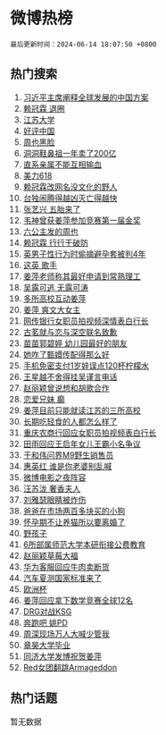 # 微博热榜

`最后更新时间：2024-06-14 18:07:50 +0800`

## 热门搜索

1. [习近平主席阐释全球发展的中国方案](https://m.weibo.cn/search?containerid=100103type%3D1%26t%3D10%26q%3D%23%E4%B9%A0%E8%BF%91%E5%B9%B3%E4%B8%BB%E5%B8%AD%E9%98%90%E9%87%8A%E5%85%A8%E7%90%83%E5%8F%91%E5%B1%95%E7%9A%84%E4%B8%AD%E5%9B%BD%E6%96%B9%E6%A1%88%23&stream_entry_id=51&isnewpage=1&extparam=seat%3D1%26stream_entry_id%3D51%26c_type%3D51%26q%3D%2523%25E4%25B9%25A0%25E8%25BF%2591%25E5%25B9%25B3%25E4%25B8%25BB%25E5%25B8%25AD%25E9%2598%2590%25E9%2587%258A%25E5%2585%25A8%25E7%2590%2583%25E5%258F%2591%25E5%25B1%2595%25E7%259A%2584%25E4%25B8%25AD%25E5%259B%25BD%25E6%2596%25B9%25E6%25A1%2588%2523%26cate%3D10103%26dgr%3D0%26pos%3D0%26filter_type%3Drealtimehot%26display_time%3D1718359669%26pre_seqid%3D17183596696840272079)
1. [赖冠霖 退圈](https://m.weibo.cn/search?containerid=100103type%3D1%26t%3D10%26q%3D%E8%B5%96%E5%86%A0%E9%9C%96+%E9%80%80%E5%9C%88&stream_entry_id=31&isnewpage=1&extparam=seat%3D1%26stream_entry_id%3D31%26q%3D%25E8%25B5%2596%25E5%2586%25A0%25E9%259C%2596%2520%25E9%2580%2580%25E5%259C%2588%26realpos%3D1%26dgr%3D0%26band_rank%3D1%26c_type%3D31%26filter_type%3Drealtimehot%26pos%3D0%26flag%3D16%26cate%3D5001%26lcate%3D5001%26display_time%3D1718359669%26pre_seqid%3D17183596696840272079)
1. [江苏大学](https://m.weibo.cn/search?containerid=100103type%3D1%26t%3D10%26q%3D%E6%B1%9F%E8%8B%8F%E5%A4%A7%E5%AD%A6&stream_entry_id=31&isnewpage=1&extparam=seat%3D1%26stream_entry_id%3D31%26q%3D%25E6%25B1%259F%25E8%258B%258F%25E5%25A4%25A7%25E5%25AD%25A6%26realpos%3D2%26dgr%3D0%26band_rank%3D2%26c_type%3D31%26filter_type%3Drealtimehot%26pos%3D1%26flag%3D16%26cate%3D5001%26lcate%3D5001%26display_time%3D1718359669%26pre_seqid%3D17183596696840272079)
1. [好评中国](https://m.weibo.cn/search?containerid=100103type%3D1%26t%3D10%26q%3D%23%E5%A5%BD%E8%AF%84%E4%B8%AD%E5%9B%BD%23&stream_entry_id=31&isnewpage=1&extparam=seat%3D1%26stream_entry_id%3D31%26q%3D%2523%25E5%25A5%25BD%25E8%25AF%2584%25E4%25B8%25AD%25E5%259B%25BD%2523%26realpos%3D3%26dgr%3D0%26band_rank%3D3%26c_type%3D31%26filter_type%3Drealtimehot%26pos%3D2%26flag%3D1%26cate%3D5001%26lcate%3D5001%26display_time%3D1718359669%26pre_seqid%3D17183596696840272079)
1. [周也黑脸](https://m.weibo.cn/search?containerid=100103type%3D1%26t%3D10%26q%3D%23%E5%91%A8%E4%B9%9F%E9%BB%91%E8%84%B8%23&stream_entry_id=31&isnewpage=1&extparam=seat%3D1%26stream_entry_id%3D31%26q%3D%2523%25E5%2591%25A8%25E4%25B9%259F%25E9%25BB%2591%25E8%2584%25B8%2523%26realpos%3D4%26dgr%3D0%26band_rank%3D4%26c_type%3D31%26filter_type%3Drealtimehot%26pos%3D3%26flag%3D1%26cate%3D5001%26lcate%3D5001%26display_time%3D1718359669%26pre_seqid%3D17183596696840272079)
1. [洞洞鞋鼻祖一年卖了200亿](https://m.weibo.cn/search?containerid=100103type%3D1%26t%3D10%26q%3D%23%E6%B4%9E%E6%B4%9E%E9%9E%8B%E9%BC%BB%E7%A5%96%E4%B8%80%E5%B9%B4%E5%8D%96%E4%BA%86200%E4%BA%BF%23&stream_entry_id=31&isnewpage=1&extparam=seat%3D1%26stream_entry_id%3D31%26q%3D%2523%25E6%25B4%259E%25E6%25B4%259E%25E9%259E%258B%25E9%25BC%25BB%25E7%25A5%2596%25E4%25B8%2580%25E5%25B9%25B4%25E5%258D%2596%25E4%25BA%2586200%25E4%25BA%25BF%2523%26realpos%3D5%26dgr%3D0%26band_rank%3D5%26c_type%3D31%26filter_type%3Drealtimehot%26pos%3D4%26flag%3D1%26cate%3D5001%26lcate%3D5001%26display_time%3D1718359669%26pre_seqid%3D17183596696840272079)
1. [直系亲属不能互相输血](https://m.weibo.cn/search?containerid=100103type%3D1%26t%3D10%26q%3D%23%E7%9B%B4%E7%B3%BB%E4%BA%B2%E5%B1%9E%E4%B8%8D%E8%83%BD%E4%BA%92%E7%9B%B8%E8%BE%93%E8%A1%80%23&stream_entry_id=31&isnewpage=1&extparam=seat%3D1%26stream_entry_id%3D31%26q%3D%2523%25E7%259B%25B4%25E7%25B3%25BB%25E4%25BA%25B2%25E5%25B1%259E%25E4%25B8%258D%25E8%2583%25BD%25E4%25BA%2592%25E7%259B%25B8%25E8%25BE%2593%25E8%25A1%2580%2523%26realpos%3D6%26dgr%3D0%26band_rank%3D6%26c_type%3D31%26filter_type%3Drealtimehot%26pos%3D5%26flag%3D0%26cate%3D5001%26lcate%3D5001%26display_time%3D1718359669%26pre_seqid%3D17183596696840272079)
1. [美力618](https://m.weibo.cn/search?containerid=100103type%3D1%26t%3D10%26q%3D%23%E7%BE%8E%E5%8A%9B618%23&stream_entry_id=31&isnewpage=1&extparam=seat%3D1%26stream_entry_id%3D31%26q%3D%2523%25E7%25BE%258E%25E5%258A%259B618%2523%26adid%3D241742%26filter_type%3Drealtimehot%26c_type%3D31%26is_ad_pos%3D1%26dgr%3D0%26pos%3D6%26cate%3D5001%26band_rank%3D7%26lcate%3D5001%26display_time%3D1718359669%26pre_seqid%3D17183596696840272079)
1. [赖冠霖改网名没文化的野人](https://m.weibo.cn/search?containerid=100103type%3D1%26t%3D10%26q%3D%23%E8%B5%96%E5%86%A0%E9%9C%96%E6%94%B9%E7%BD%91%E5%90%8D%E6%B2%A1%E6%96%87%E5%8C%96%E7%9A%84%E9%87%8E%E4%BA%BA%23&stream_entry_id=31&isnewpage=1&extparam=seat%3D1%26stream_entry_id%3D31%26q%3D%2523%25E8%25B5%2596%25E5%2586%25A0%25E9%259C%2596%25E6%2594%25B9%25E7%25BD%2591%25E5%2590%258D%25E6%25B2%25A1%25E6%2596%2587%25E5%258C%2596%25E7%259A%2584%25E9%2587%258E%25E4%25BA%25BA%2523%26realpos%3D7%26dgr%3D0%26band_rank%3D7%26c_type%3D31%26filter_type%3Drealtimehot%26pos%3D7%26flag%3D1%26cate%3D5001%26lcate%3D5001%26display_time%3D1718359669%26pre_seqid%3D17183596696840272079)
1. [台独闹腾得越凶灭亡得越快](https://m.weibo.cn/search?containerid=100103type%3D1%26t%3D10%26q%3D%23%E5%8F%B0%E7%8B%AC%E9%97%B9%E8%85%BE%E5%BE%97%E8%B6%8A%E5%87%B6%E7%81%AD%E4%BA%A1%E5%BE%97%E8%B6%8A%E5%BF%AB%23&stream_entry_id=31&isnewpage=1&extparam=seat%3D1%26stream_entry_id%3D31%26q%3D%2523%25E5%258F%25B0%25E7%258B%25AC%25E9%2597%25B9%25E8%2585%25BE%25E5%25BE%2597%25E8%25B6%258A%25E5%2587%25B6%25E7%2581%25AD%25E4%25BA%25A1%25E5%25BE%2597%25E8%25B6%258A%25E5%25BF%25AB%2523%26realpos%3D8%26dgr%3D0%26band_rank%3D8%26c_type%3D31%26filter_type%3Drealtimehot%26pos%3D8%26flag%3D1%26cate%3D5001%26lcate%3D5001%26display_time%3D1718359669%26pre_seqid%3D17183596696840272079)
1. [张艺兴 五胎来了](https://m.weibo.cn/search?containerid=100103type%3D1%26t%3D10%26q%3D%E5%BC%A0%E8%89%BA%E5%85%B4+%E4%BA%94%E8%83%8E%E6%9D%A5%E4%BA%86&stream_entry_id=31&isnewpage=1&extparam=seat%3D1%26stream_entry_id%3D31%26q%3D%25E5%25BC%25A0%25E8%2589%25BA%25E5%2585%25B4%2520%25E4%25BA%2594%25E8%2583%258E%25E6%259D%25A5%25E4%25BA%2586%26realpos%3D9%26dgr%3D0%26band_rank%3D9%26c_type%3D31%26filter_type%3Drealtimehot%26pos%3D9%26flag%3D0%26cate%3D5001%26lcate%3D5001%26display_time%3D1718359669%26pre_seqid%3D17183596696840272079)
1. [韦神曾获姜萍参加竞赛第一届金奖](https://m.weibo.cn/search?containerid=100103type%3D1%26t%3D10%26q%3D%23%E9%9F%A6%E7%A5%9E%E6%9B%BE%E8%8E%B7%E5%A7%9C%E8%90%8D%E5%8F%82%E5%8A%A0%E7%AB%9E%E8%B5%9B%E7%AC%AC%E4%B8%80%E5%B1%8A%E9%87%91%E5%A5%96%23&stream_entry_id=31&isnewpage=1&extparam=seat%3D1%26stream_entry_id%3D31%26q%3D%2523%25E9%259F%25A6%25E7%25A5%259E%25E6%259B%25BE%25E8%258E%25B7%25E5%25A7%259C%25E8%2590%258D%25E5%258F%2582%25E5%258A%25A0%25E7%25AB%259E%25E8%25B5%259B%25E7%25AC%25AC%25E4%25B8%2580%25E5%25B1%258A%25E9%2587%2591%25E5%25A5%2596%2523%26realpos%3D10%26dgr%3D0%26band_rank%3D10%26c_type%3D31%26filter_type%3Drealtimehot%26pos%3D10%26flag%3D1%26cate%3D5001%26lcate%3D5001%26display_time%3D1718359669%26pre_seqid%3D17183596696840272079)
1. [六公主发的周也](https://m.weibo.cn/search?containerid=100103type%3D1%26t%3D10%26q%3D%E5%85%AD%E5%85%AC%E4%B8%BB%E5%8F%91%E7%9A%84%E5%91%A8%E4%B9%9F&stream_entry_id=31&isnewpage=1&extparam=seat%3D1%26stream_entry_id%3D31%26q%3D%25E5%2585%25AD%25E5%2585%25AC%25E4%25B8%25BB%25E5%258F%2591%25E7%259A%2584%25E5%2591%25A8%25E4%25B9%259F%26realpos%3D11%26dgr%3D0%26band_rank%3D11%26c_type%3D31%26filter_type%3Drealtimehot%26pos%3D11%26flag%3D1%26cate%3D5001%26lcate%3D5001%26display_time%3D1718359669%26pre_seqid%3D17183596696840272079)
1. [赖冠霖 行行干破防](https://m.weibo.cn/search?containerid=100103type%3D1%26t%3D10%26q%3D%E8%B5%96%E5%86%A0%E9%9C%96+%E8%A1%8C%E8%A1%8C%E5%B9%B2%E7%A0%B4%E9%98%B2&stream_entry_id=31&isnewpage=1&extparam=seat%3D1%26stream_entry_id%3D31%26q%3D%25E8%25B5%2596%25E5%2586%25A0%25E9%259C%2596%2520%25E8%25A1%258C%25E8%25A1%258C%25E5%25B9%25B2%25E7%25A0%25B4%25E9%2598%25B2%26realpos%3D12%26dgr%3D0%26band_rank%3D12%26c_type%3D31%26filter_type%3Drealtimehot%26pos%3D12%26flag%3D1%26cate%3D5001%26lcate%3D5001%26display_time%3D1718359669%26pre_seqid%3D17183596696840272079)
1. [英男子性行为时偷摘避孕套被判4年](https://m.weibo.cn/search?containerid=100103type%3D1%26t%3D10%26q%3D%23%E8%8B%B1%E7%94%B7%E5%AD%90%E6%80%A7%E8%A1%8C%E4%B8%BA%E6%97%B6%E5%81%B7%E6%91%98%E9%81%BF%E5%AD%95%E5%A5%97%E8%A2%AB%E5%88%A44%E5%B9%B4%23&stream_entry_id=31&isnewpage=1&extparam=seat%3D1%26stream_entry_id%3D31%26q%3D%2523%25E8%258B%25B1%25E7%2594%25B7%25E5%25AD%2590%25E6%2580%25A7%25E8%25A1%258C%25E4%25B8%25BA%25E6%2597%25B6%25E5%2581%25B7%25E6%2591%2598%25E9%2581%25BF%25E5%25AD%2595%25E5%25A5%2597%25E8%25A2%25AB%25E5%2588%25A44%25E5%25B9%25B4%2523%26realpos%3D13%26dgr%3D0%26band_rank%3D13%26c_type%3D31%26filter_type%3Drealtimehot%26pos%3D13%26flag%3D2%26cate%3D5001%26lcate%3D5001%26display_time%3D1718359669%26pre_seqid%3D17183596696840272079)
1. [这英 歌手](https://m.weibo.cn/search?containerid=100103type%3D1%26t%3D10%26q%3D%E8%BF%99%E8%8B%B1+%E6%AD%8C%E6%89%8B&stream_entry_id=31&isnewpage=1&extparam=seat%3D1%26stream_entry_id%3D31%26q%3D%25E8%25BF%2599%25E8%258B%25B1%2520%25E6%25AD%258C%25E6%2589%258B%26realpos%3D14%26dgr%3D0%26band_rank%3D14%26c_type%3D31%26filter_type%3Drealtimehot%26pos%3D14%26flag%3D0%26cate%3D5001%26lcate%3D5001%26display_time%3D1718359669%26pre_seqid%3D17183596696840272079)
1. [姜萍老师称其最好申请到常熟理工](https://m.weibo.cn/search?containerid=100103type%3D1%26t%3D10%26q%3D%23%E5%A7%9C%E8%90%8D%E8%80%81%E5%B8%88%E7%A7%B0%E5%85%B6%E6%9C%80%E5%A5%BD%E7%94%B3%E8%AF%B7%E5%88%B0%E5%B8%B8%E7%86%9F%E7%90%86%E5%B7%A5%23&stream_entry_id=31&isnewpage=1&extparam=seat%3D1%26stream_entry_id%3D31%26q%3D%2523%25E5%25A7%259C%25E8%2590%258D%25E8%2580%2581%25E5%25B8%2588%25E7%25A7%25B0%25E5%2585%25B6%25E6%259C%2580%25E5%25A5%25BD%25E7%2594%25B3%25E8%25AF%25B7%25E5%2588%25B0%25E5%25B8%25B8%25E7%2586%259F%25E7%2590%2586%25E5%25B7%25A5%2523%26realpos%3D15%26dgr%3D0%26band_rank%3D15%26c_type%3D31%26filter_type%3Drealtimehot%26pos%3D15%26flag%3D0%26cate%3D5001%26lcate%3D5001%26display_time%3D1718359669%26pre_seqid%3D17183596696840272079)
1. [吴露可逃 无露可涛](https://m.weibo.cn/search?containerid=100103type%3D1%26t%3D10%26q%3D%E5%90%B4%E9%9C%B2%E5%8F%AF%E9%80%83+%E6%97%A0%E9%9C%B2%E5%8F%AF%E6%B6%9B&stream_entry_id=31&isnewpage=1&extparam=seat%3D1%26stream_entry_id%3D31%26q%3D%25E5%2590%25B4%25E9%259C%25B2%25E5%258F%25AF%25E9%2580%2583%2520%25E6%2597%25A0%25E9%259C%25B2%25E5%258F%25AF%25E6%25B6%259B%26realpos%3D16%26dgr%3D0%26band_rank%3D16%26c_type%3D31%26filter_type%3Drealtimehot%26pos%3D16%26flag%3D1%26cate%3D5001%26lcate%3D5001%26display_time%3D1718359669%26pre_seqid%3D17183596696840272079)
1. [多所高校互动姜萍](https://m.weibo.cn/search?containerid=100103type%3D1%26t%3D10%26q%3D%23%E5%A4%9A%E6%89%80%E9%AB%98%E6%A0%A1%E4%BA%92%E5%8A%A8%E5%A7%9C%E8%90%8D%23&stream_entry_id=31&isnewpage=1&extparam=seat%3D1%26stream_entry_id%3D31%26q%3D%2523%25E5%25A4%259A%25E6%2589%2580%25E9%25AB%2598%25E6%25A0%25A1%25E4%25BA%2592%25E5%258A%25A8%25E5%25A7%259C%25E8%2590%258D%2523%26realpos%3D17%26dgr%3D0%26band_rank%3D17%26c_type%3D31%26filter_type%3Drealtimehot%26pos%3D17%26flag%3D1%26cate%3D5001%26lcate%3D5001%26display_time%3D1718359669%26pre_seqid%3D17183596696840272079)
1. [姜萍 爽文大女主](https://m.weibo.cn/search?containerid=100103type%3D1%26t%3D10%26q%3D%E5%A7%9C%E8%90%8D+%E7%88%BD%E6%96%87%E5%A4%A7%E5%A5%B3%E4%B8%BB&stream_entry_id=31&isnewpage=1&extparam=seat%3D1%26stream_entry_id%3D31%26q%3D%25E5%25A7%259C%25E8%2590%258D%2520%25E7%2588%25BD%25E6%2596%2587%25E5%25A4%25A7%25E5%25A5%25B3%25E4%25B8%25BB%26realpos%3D18%26dgr%3D0%26band_rank%3D18%26c_type%3D31%26filter_type%3Drealtimehot%26pos%3D18%26flag%3D1%26cate%3D5001%26lcate%3D5001%26display_time%3D1718359669%26pre_seqid%3D17183596696840272079)
1. [网传银行女职员拍视频深情表白行长](https://m.weibo.cn/search?containerid=100103type%3D1%26t%3D10%26q%3D%23%E7%BD%91%E4%BC%A0%E9%93%B6%E8%A1%8C%E5%A5%B3%E8%81%8C%E5%91%98%E6%8B%8D%E8%A7%86%E9%A2%91%E6%B7%B1%E6%83%85%E8%A1%A8%E7%99%BD%E8%A1%8C%E9%95%BF%23&stream_entry_id=31&isnewpage=1&extparam=seat%3D1%26stream_entry_id%3D31%26q%3D%2523%25E7%25BD%2591%25E4%25BC%25A0%25E9%2593%25B6%25E8%25A1%258C%25E5%25A5%25B3%25E8%2581%258C%25E5%2591%2598%25E6%258B%258D%25E8%25A7%2586%25E9%25A2%2591%25E6%25B7%25B1%25E6%2583%2585%25E8%25A1%25A8%25E7%2599%25BD%25E8%25A1%258C%25E9%2595%25BF%2523%26realpos%3D19%26dgr%3D0%26band_rank%3D19%26c_type%3D31%26filter_type%3Drealtimehot%26pos%3D19%26flag%3D0%26cate%3D5001%26lcate%3D5001%26display_time%3D1718359669%26pre_seqid%3D17183596696840272079)
1. [古茗就与恋与深空联名致歉](https://m.weibo.cn/search?containerid=100103type%3D1%26t%3D10%26q%3D%23%E5%8F%A4%E8%8C%97%E5%B0%B1%E4%B8%8E%E6%81%8B%E4%B8%8E%E6%B7%B1%E7%A9%BA%E8%81%94%E5%90%8D%E8%87%B4%E6%AD%89%23&stream_entry_id=31&isnewpage=1&extparam=seat%3D1%26stream_entry_id%3D31%26q%3D%2523%25E5%258F%25A4%25E8%258C%2597%25E5%25B0%25B1%25E4%25B8%258E%25E6%2581%258B%25E4%25B8%258E%25E6%25B7%25B1%25E7%25A9%25BA%25E8%2581%2594%25E5%2590%258D%25E8%2587%25B4%25E6%25AD%2589%2523%26realpos%3D20%26dgr%3D0%26band_rank%3D20%26c_type%3D31%26filter_type%3Drealtimehot%26pos%3D20%26flag%3D0%26cate%3D5001%26lcate%3D5001%26display_time%3D1718359669%26pre_seqid%3D17183596696840272079)
1. [苗苗郭碧婷 幼儿园最好的朋友](https://m.weibo.cn/search?containerid=100103type%3D1%26t%3D10%26q%3D%E8%8B%97%E8%8B%97%E9%83%AD%E7%A2%A7%E5%A9%B7+%E5%B9%BC%E5%84%BF%E5%9B%AD%E6%9C%80%E5%A5%BD%E7%9A%84%E6%9C%8B%E5%8F%8B&stream_entry_id=31&isnewpage=1&extparam=seat%3D1%26stream_entry_id%3D31%26q%3D%25E8%258B%2597%25E8%258B%2597%25E9%2583%25AD%25E7%25A2%25A7%25E5%25A9%25B7%2520%25E5%25B9%25BC%25E5%2584%25BF%25E5%259B%25AD%25E6%259C%2580%25E5%25A5%25BD%25E7%259A%2584%25E6%259C%258B%25E5%258F%258B%26realpos%3D21%26dgr%3D0%26band_rank%3D21%26c_type%3D31%26filter_type%3Drealtimehot%26pos%3D21%26flag%3D1%26cate%3D5001%26lcate%3D5001%26display_time%3D1718359669%26pre_seqid%3D17183596696840272079)
1. [她咋了甄嬛传配得那么好](https://m.weibo.cn/search?containerid=100103type%3D1%26t%3D10%26q%3D%23%E5%A5%B9%E5%92%8B%E4%BA%86%E7%94%84%E5%AC%9B%E4%BC%A0%E9%85%8D%E5%BE%97%E9%82%A3%E4%B9%88%E5%A5%BD%23&stream_entry_id=31&isnewpage=1&extparam=seat%3D1%26stream_entry_id%3D31%26q%3D%2523%25E5%25A5%25B9%25E5%2592%258B%25E4%25BA%2586%25E7%2594%2584%25E5%25AC%259B%25E4%25BC%25A0%25E9%2585%258D%25E5%25BE%2597%25E9%2582%25A3%25E4%25B9%2588%25E5%25A5%25BD%2523%26realpos%3D22%26dgr%3D0%26band_rank%3D22%26c_type%3D31%26filter_type%3Drealtimehot%26pos%3D22%26flag%3D1%26cate%3D5001%26lcate%3D5001%26display_time%3D1718359669%26pre_seqid%3D17183596696840272079)
1. [手机免密支付1岁娃误点120杯柠檬水](https://m.weibo.cn/search?containerid=100103type%3D1%26t%3D10%26q%3D%23%E6%89%8B%E6%9C%BA%E5%85%8D%E5%AF%86%E6%94%AF%E4%BB%981%E5%B2%81%E5%A8%83%E8%AF%AF%E7%82%B9120%E6%9D%AF%E6%9F%A0%E6%AA%AC%E6%B0%B4%23&stream_entry_id=31&isnewpage=1&extparam=seat%3D1%26stream_entry_id%3D31%26q%3D%2523%25E6%2589%258B%25E6%259C%25BA%25E5%2585%258D%25E5%25AF%2586%25E6%2594%25AF%25E4%25BB%25981%25E5%25B2%2581%25E5%25A8%2583%25E8%25AF%25AF%25E7%2582%25B9120%25E6%259D%25AF%25E6%259F%25A0%25E6%25AA%25AC%25E6%25B0%25B4%2523%26realpos%3D23%26dgr%3D0%26band_rank%3D23%26c_type%3D31%26filter_type%3Drealtimehot%26pos%3D23%26flag%3D0%26cate%3D5001%26lcate%3D5001%26display_time%3D1718359669%26pre_seqid%3D17183596696840272079)
1. [王星越不舍得挂吴谨言电话](https://m.weibo.cn/search?containerid=100103type%3D1%26t%3D10%26q%3D%23%E7%8E%8B%E6%98%9F%E8%B6%8A%E4%B8%8D%E8%88%8D%E5%BE%97%E6%8C%82%E5%90%B4%E8%B0%A8%E8%A8%80%E7%94%B5%E8%AF%9D%23&stream_entry_id=31&isnewpage=1&extparam=seat%3D1%26stream_entry_id%3D31%26q%3D%2523%25E7%258E%258B%25E6%2598%259F%25E8%25B6%258A%25E4%25B8%258D%25E8%2588%258D%25E5%25BE%2597%25E6%258C%2582%25E5%2590%25B4%25E8%25B0%25A8%25E8%25A8%2580%25E7%2594%25B5%25E8%25AF%259D%2523%26realpos%3D24%26dgr%3D0%26band_rank%3D24%26c_type%3D31%26filter_type%3Drealtimehot%26pos%3D24%26flag%3D0%26cate%3D5001%26lcate%3D5001%26display_time%3D1718359669%26pre_seqid%3D17183596696840272079)
1. [赵丽颖曾说想和胡歌合作](https://m.weibo.cn/search?containerid=100103type%3D1%26t%3D10%26q%3D%23%E8%B5%B5%E4%B8%BD%E9%A2%96%E6%9B%BE%E8%AF%B4%E6%83%B3%E5%92%8C%E8%83%A1%E6%AD%8C%E5%90%88%E4%BD%9C%23&stream_entry_id=31&isnewpage=1&extparam=seat%3D1%26stream_entry_id%3D31%26q%3D%2523%25E8%25B5%25B5%25E4%25B8%25BD%25E9%25A2%2596%25E6%259B%25BE%25E8%25AF%25B4%25E6%2583%25B3%25E5%2592%258C%25E8%2583%25A1%25E6%25AD%258C%25E5%2590%2588%25E4%25BD%259C%2523%26realpos%3D25%26dgr%3D0%26band_rank%3D25%26c_type%3D31%26filter_type%3Drealtimehot%26pos%3D25%26flag%3D1%26cate%3D5001%26lcate%3D5001%26display_time%3D1718359669%26pre_seqid%3D17183596696840272079)
1. [恋爱兄妹 癫](https://m.weibo.cn/search?containerid=100103type%3D1%26t%3D10%26q%3D%E6%81%8B%E7%88%B1%E5%85%84%E5%A6%B9+%E7%99%AB&stream_entry_id=31&isnewpage=1&extparam=seat%3D1%26stream_entry_id%3D31%26q%3D%25E6%2581%258B%25E7%2588%25B1%25E5%2585%2584%25E5%25A6%25B9%2520%25E7%2599%25AB%26realpos%3D26%26dgr%3D0%26band_rank%3D26%26c_type%3D31%26filter_type%3Drealtimehot%26pos%3D26%26flag%3D0%26cate%3D5001%26lcate%3D5001%26display_time%3D1718359669%26pre_seqid%3D17183596696840272079)
1. [姜萍目前只能就读江苏的三所高校](https://m.weibo.cn/search?containerid=100103type%3D1%26t%3D10%26q%3D%23%E5%A7%9C%E8%90%8D%E7%9B%AE%E5%89%8D%E5%8F%AA%E8%83%BD%E5%B0%B1%E8%AF%BB%E6%B1%9F%E8%8B%8F%E7%9A%84%E4%B8%89%E6%89%80%E9%AB%98%E6%A0%A1%23&stream_entry_id=31&isnewpage=1&extparam=seat%3D1%26stream_entry_id%3D31%26q%3D%2523%25E5%25A7%259C%25E8%2590%258D%25E7%259B%25AE%25E5%2589%258D%25E5%258F%25AA%25E8%2583%25BD%25E5%25B0%25B1%25E8%25AF%25BB%25E6%25B1%259F%25E8%258B%258F%25E7%259A%2584%25E4%25B8%2589%25E6%2589%2580%25E9%25AB%2598%25E6%25A0%25A1%2523%26realpos%3D27%26dgr%3D0%26band_rank%3D27%26c_type%3D31%26filter_type%3Drealtimehot%26pos%3D27%26flag%3D1%26cate%3D5001%26lcate%3D5001%26display_time%3D1718359669%26pre_seqid%3D17183596696840272079)
1. [长期吃轻食的人都怎么样了](https://m.weibo.cn/search?containerid=100103type%3D1%26t%3D10%26q%3D%23%E9%95%BF%E6%9C%9F%E5%90%83%E8%BD%BB%E9%A3%9F%E7%9A%84%E4%BA%BA%E9%83%BD%E6%80%8E%E4%B9%88%E6%A0%B7%E4%BA%86%23&stream_entry_id=31&isnewpage=1&extparam=seat%3D1%26stream_entry_id%3D31%26q%3D%2523%25E9%2595%25BF%25E6%259C%259F%25E5%2590%2583%25E8%25BD%25BB%25E9%25A3%259F%25E7%259A%2584%25E4%25BA%25BA%25E9%2583%25BD%25E6%2580%258E%25E4%25B9%2588%25E6%25A0%25B7%25E4%25BA%2586%2523%26realpos%3D28%26dgr%3D0%26band_rank%3D28%26c_type%3D31%26filter_type%3Drealtimehot%26pos%3D28%26flag%3D0%26cate%3D5001%26lcate%3D5001%26display_time%3D1718359669%26pre_seqid%3D17183596696840272079)
1. [重庆农商行回应女职员拍视频表白行长](https://m.weibo.cn/search?containerid=100103type%3D1%26t%3D10%26q%3D%23%E9%87%8D%E5%BA%86%E5%86%9C%E5%95%86%E8%A1%8C%E5%9B%9E%E5%BA%94%E5%A5%B3%E8%81%8C%E5%91%98%E6%8B%8D%E8%A7%86%E9%A2%91%E8%A1%A8%E7%99%BD%E8%A1%8C%E9%95%BF%23&stream_entry_id=31&isnewpage=1&extparam=seat%3D1%26stream_entry_id%3D31%26q%3D%2523%25E9%2587%258D%25E5%25BA%2586%25E5%2586%259C%25E5%2595%2586%25E8%25A1%258C%25E5%259B%259E%25E5%25BA%2594%25E5%25A5%25B3%25E8%2581%258C%25E5%2591%2598%25E6%258B%258D%25E8%25A7%2586%25E9%25A2%2591%25E8%25A1%25A8%25E7%2599%25BD%25E8%25A1%258C%25E9%2595%25BF%2523%26realpos%3D29%26dgr%3D0%26band_rank%3D29%26c_type%3D31%26filter_type%3Drealtimehot%26pos%3D29%26flag%3D1%26cate%3D5001%26lcate%3D5001%26display_time%3D1718359669%26pre_seqid%3D17183596696840272079)
1. [田雨回应王启年女儿王霸小名争议](https://m.weibo.cn/search?containerid=100103type%3D1%26t%3D10%26q%3D%23%E7%94%B0%E9%9B%A8%E5%9B%9E%E5%BA%94%E7%8E%8B%E5%90%AF%E5%B9%B4%E5%A5%B3%E5%84%BF%E7%8E%8B%E9%9C%B8%E5%B0%8F%E5%90%8D%E4%BA%89%E8%AE%AE%23&stream_entry_id=31&isnewpage=1&extparam=seat%3D1%26stream_entry_id%3D31%26q%3D%2523%25E7%2594%25B0%25E9%259B%25A8%25E5%259B%259E%25E5%25BA%2594%25E7%258E%258B%25E5%2590%25AF%25E5%25B9%25B4%25E5%25A5%25B3%25E5%2584%25BF%25E7%258E%258B%25E9%259C%25B8%25E5%25B0%258F%25E5%2590%258D%25E4%25BA%2589%25E8%25AE%25AE%2523%26realpos%3D30%26dgr%3D0%26band_rank%3D30%26c_type%3D31%26filter_type%3Drealtimehot%26pos%3D30%26flag%3D1%26cate%3D5001%26lcate%3D5001%26display_time%3D1718359669%26pre_seqid%3D17183596696840272079)
1. [于和伟问界M9野生销售员](https://m.weibo.cn/search?containerid=100103type%3D1%26t%3D10%26q%3D%23%E4%BA%8E%E5%92%8C%E4%BC%9F%E9%97%AE%E7%95%8CM9%E9%87%8E%E7%94%9F%E9%94%80%E5%94%AE%E5%91%98%23&stream_entry_id=31&isnewpage=1&extparam=seat%3D1%26stream_entry_id%3D31%26q%3D%2523%25E4%25BA%258E%25E5%2592%258C%25E4%25BC%259F%25E9%2597%25AE%25E7%2595%258CM9%25E9%2587%258E%25E7%2594%259F%25E9%2594%2580%25E5%2594%25AE%25E5%2591%2598%2523%26realpos%3D31%26adid%3D241456%26band_rank%3D31%26c_type%3D31%26dgr%3D0%26flag%3D0%26pos%3D31%26cate%3D5001%26filter_type%3Drealtimehot%26lcate%3D5001%26display_time%3D1718359669%26pre_seqid%3D17183596696840272079)
1. [惠英红 谁是你老婆别乱喊](https://m.weibo.cn/search?containerid=100103type%3D1%26t%3D10%26q%3D%E6%83%A0%E8%8B%B1%E7%BA%A2+%E8%B0%81%E6%98%AF%E4%BD%A0%E8%80%81%E5%A9%86%E5%88%AB%E4%B9%B1%E5%96%8A&stream_entry_id=31&isnewpage=1&extparam=seat%3D1%26stream_entry_id%3D31%26q%3D%25E6%2583%25A0%25E8%258B%25B1%25E7%25BA%25A2%2520%25E8%25B0%2581%25E6%2598%25AF%25E4%25BD%25A0%25E8%2580%2581%25E5%25A9%2586%25E5%2588%25AB%25E4%25B9%25B1%25E5%2596%258A%26realpos%3D32%26dgr%3D0%26band_rank%3D32%26c_type%3D31%26filter_type%3Drealtimehot%26pos%3D32%26flag%3D1%26cate%3D5001%26lcate%3D5001%26display_time%3D1718359669%26pre_seqid%3D17183596696840272079)
1. [微博电影之夜阵容](https://m.weibo.cn/search?containerid=100103type%3D1%26t%3D10%26q%3D%E5%BE%AE%E5%8D%9A%E7%94%B5%E5%BD%B1%E4%B9%8B%E5%A4%9C%E9%98%B5%E5%AE%B9&stream_entry_id=31&isnewpage=1&extparam=seat%3D1%26stream_entry_id%3D31%26q%3D%25E5%25BE%25AE%25E5%258D%259A%25E7%2594%25B5%25E5%25BD%25B1%25E4%25B9%258B%25E5%25A4%259C%25E9%2598%25B5%25E5%25AE%25B9%26realpos%3D33%26dgr%3D0%26band_rank%3D33%26c_type%3D31%26filter_type%3Drealtimehot%26pos%3D33%26flag%3D1%26cate%3D5001%26lcate%3D5001%26display_time%3D1718359669%26pre_seqid%3D17183596696840272079)
1. [汪苏泷 奢香夫人](https://m.weibo.cn/search?containerid=100103type%3D1%26t%3D10%26q%3D%E6%B1%AA%E8%8B%8F%E6%B3%B7+%E5%A5%A2%E9%A6%99%E5%A4%AB%E4%BA%BA&stream_entry_id=31&isnewpage=1&extparam=seat%3D1%26stream_entry_id%3D31%26q%3D%25E6%25B1%25AA%25E8%258B%258F%25E6%25B3%25B7%2520%25E5%25A5%25A2%25E9%25A6%2599%25E5%25A4%25AB%25E4%25BA%25BA%26realpos%3D34%26dgr%3D0%26band_rank%3D34%26c_type%3D31%26filter_type%3Drealtimehot%26pos%3D34%26flag%3D0%26cate%3D5001%26lcate%3D5001%26display_time%3D1718359669%26pre_seqid%3D17183596696840272079)
1. [刘雅瑟眼睛被炸伤](https://m.weibo.cn/search?containerid=100103type%3D1%26t%3D10%26q%3D%23%E5%88%98%E9%9B%85%E7%91%9F%E7%9C%BC%E7%9D%9B%E8%A2%AB%E7%82%B8%E4%BC%A4%23&stream_entry_id=31&isnewpage=1&extparam=seat%3D1%26stream_entry_id%3D31%26q%3D%2523%25E5%2588%2598%25E9%259B%2585%25E7%2591%259F%25E7%259C%25BC%25E7%259D%259B%25E8%25A2%25AB%25E7%2582%25B8%25E4%25BC%25A4%2523%26realpos%3D35%26dgr%3D0%26band_rank%3D35%26c_type%3D31%26filter_type%3Drealtimehot%26pos%3D35%26flag%3D0%26cate%3D5001%26lcate%3D5001%26display_time%3D1718359669%26pre_seqid%3D17183596696840272079)
1. [爸爸在市场两百多块买的小狗](https://m.weibo.cn/search?containerid=100103type%3D1%26t%3D10%26q%3D%23%E7%88%B8%E7%88%B8%E5%9C%A8%E5%B8%82%E5%9C%BA%E4%B8%A4%E7%99%BE%E5%A4%9A%E5%9D%97%E4%B9%B0%E7%9A%84%E5%B0%8F%E7%8B%97%23&stream_entry_id=31&isnewpage=1&extparam=seat%3D1%26stream_entry_id%3D31%26q%3D%2523%25E7%2588%25B8%25E7%2588%25B8%25E5%259C%25A8%25E5%25B8%2582%25E5%259C%25BA%25E4%25B8%25A4%25E7%2599%25BE%25E5%25A4%259A%25E5%259D%2597%25E4%25B9%25B0%25E7%259A%2584%25E5%25B0%258F%25E7%258B%2597%2523%26realpos%3D36%26dgr%3D0%26band_rank%3D36%26c_type%3D31%26filter_type%3Drealtimehot%26pos%3D36%26flag%3D1%26cate%3D5001%26lcate%3D5001%26display_time%3D1718359669%26pre_seqid%3D17183596696840272079)
1. [怀孕期不让养猫所以要离婚了](https://m.weibo.cn/search?containerid=100103type%3D1%26t%3D10%26q%3D%23%E6%80%80%E5%AD%95%E6%9C%9F%E4%B8%8D%E8%AE%A9%E5%85%BB%E7%8C%AB%E6%89%80%E4%BB%A5%E8%A6%81%E7%A6%BB%E5%A9%9A%E4%BA%86%23&stream_entry_id=31&isnewpage=1&extparam=seat%3D1%26stream_entry_id%3D31%26q%3D%2523%25E6%2580%2580%25E5%25AD%2595%25E6%259C%259F%25E4%25B8%258D%25E8%25AE%25A9%25E5%2585%25BB%25E7%258C%25AB%25E6%2589%2580%25E4%25BB%25A5%25E8%25A6%2581%25E7%25A6%25BB%25E5%25A9%259A%25E4%25BA%2586%2523%26realpos%3D37%26dgr%3D0%26band_rank%3D37%26c_type%3D31%26filter_type%3Drealtimehot%26pos%3D37%26flag%3D1%26cate%3D5001%26lcate%3D5001%26display_time%3D1718359669%26pre_seqid%3D17183596696840272079)
1. [野孩子](https://m.weibo.cn/search?containerid=100103type%3D1%26t%3D10%26q%3D%E9%87%8E%E5%AD%A9%E5%AD%90&stream_entry_id=31&isnewpage=1&extparam=seat%3D1%26stream_entry_id%3D31%26q%3D%25E9%2587%258E%25E5%25AD%25A9%25E5%25AD%2590%26realpos%3D38%26dgr%3D0%26band_rank%3D38%26c_type%3D31%26filter_type%3Drealtimehot%26pos%3D38%26flag%3D1%26cate%3D5001%26lcate%3D5001%26display_time%3D1718359669%26pre_seqid%3D17183596696840272079)
1. [6所部属师范大学本研衔接公费教育](https://m.weibo.cn/search?containerid=100103type%3D1%26t%3D10%26q%3D%236%E6%89%80%E9%83%A8%E5%B1%9E%E5%B8%88%E8%8C%83%E5%A4%A7%E5%AD%A6%E6%9C%AC%E7%A0%94%E8%A1%94%E6%8E%A5%E5%85%AC%E8%B4%B9%E6%95%99%E8%82%B2%23&stream_entry_id=31&isnewpage=1&extparam=seat%3D1%26stream_entry_id%3D31%26q%3D%25236%25E6%2589%2580%25E9%2583%25A8%25E5%25B1%259E%25E5%25B8%2588%25E8%258C%2583%25E5%25A4%25A7%25E5%25AD%25A6%25E6%259C%25AC%25E7%25A0%2594%25E8%25A1%2594%25E6%258E%25A5%25E5%2585%25AC%25E8%25B4%25B9%25E6%2595%2599%25E8%2582%25B2%2523%26realpos%3D39%26dgr%3D0%26band_rank%3D39%26c_type%3D31%26filter_type%3Drealtimehot%26pos%3D39%26flag%3D1%26cate%3D5001%26lcate%3D5001%26display_time%3D1718359669%26pre_seqid%3D17183596696840272079)
1. [赵丽颖草莓大福](https://m.weibo.cn/search?containerid=100103type%3D1%26t%3D10%26q%3D%23%E8%B5%B5%E4%B8%BD%E9%A2%96%E8%8D%89%E8%8E%93%E5%A4%A7%E7%A6%8F%23&stream_entry_id=31&isnewpage=1&extparam=seat%3D1%26stream_entry_id%3D31%26q%3D%2523%25E8%25B5%25B5%25E4%25B8%25BD%25E9%25A2%2596%25E8%258D%2589%25E8%258E%2593%25E5%25A4%25A7%25E7%25A6%258F%2523%26realpos%3D40%26dgr%3D0%26band_rank%3D40%26c_type%3D31%26filter_type%3Drealtimehot%26pos%3D40%26flag%3D1%26cate%3D5001%26lcate%3D5001%26display_time%3D1718359669%26pre_seqid%3D17183596696840272079)
1. [华为客服回应牛肉卖断货](https://m.weibo.cn/search?containerid=100103type%3D1%26t%3D10%26q%3D%23%E5%8D%8E%E4%B8%BA%E5%AE%A2%E6%9C%8D%E5%9B%9E%E5%BA%94%E7%89%9B%E8%82%89%E5%8D%96%E6%96%AD%E8%B4%A7%23&stream_entry_id=31&isnewpage=1&extparam=seat%3D1%26stream_entry_id%3D31%26q%3D%2523%25E5%258D%258E%25E4%25B8%25BA%25E5%25AE%25A2%25E6%259C%258D%25E5%259B%259E%25E5%25BA%2594%25E7%2589%259B%25E8%2582%2589%25E5%258D%2596%25E6%2596%25AD%25E8%25B4%25A7%2523%26realpos%3D41%26dgr%3D0%26band_rank%3D41%26c_type%3D31%26filter_type%3Drealtimehot%26pos%3D41%26flag%3D1%26cate%3D5001%26lcate%3D5001%26display_time%3D1718359669%26pre_seqid%3D17183596696840272079)
1. [汽车夏测国家标准来了](https://m.weibo.cn/search?containerid=100103type%3D1%26t%3D10%26q%3D%23%E6%B1%BD%E8%BD%A6%E5%A4%8F%E6%B5%8B%E5%9B%BD%E5%AE%B6%E6%A0%87%E5%87%86%E6%9D%A5%E4%BA%86%23&stream_entry_id=31&isnewpage=1&extparam=seat%3D1%26stream_entry_id%3D31%26q%3D%2523%25E6%25B1%25BD%25E8%25BD%25A6%25E5%25A4%258F%25E6%25B5%258B%25E5%259B%25BD%25E5%25AE%25B6%25E6%25A0%2587%25E5%2587%2586%25E6%259D%25A5%25E4%25BA%2586%2523%26realpos%3D42%26adid%3D241680%26band_rank%3D42%26c_type%3D31%26dgr%3D0%26flag%3D0%26pos%3D42%26cate%3D5001%26filter_type%3Drealtimehot%26lcate%3D5001%26display_time%3D1718359669%26pre_seqid%3D17183596696840272079)
1. [欧洲杯](https://m.weibo.cn/search?containerid=100103type%3D1%26t%3D10%26q%3D%E6%AC%A7%E6%B4%B2%E6%9D%AF&stream_entry_id=31&isnewpage=1&extparam=seat%3D1%26stream_entry_id%3D31%26q%3D%25E6%25AC%25A7%25E6%25B4%25B2%25E6%259D%25AF%26realpos%3D43%26dgr%3D0%26band_rank%3D43%26c_type%3D31%26filter_type%3Drealtimehot%26pos%3D43%26flag%3D0%26cate%3D5001%26lcate%3D5001%26display_time%3D1718359669%26pre_seqid%3D17183596696840272079)
1. [姜萍回应拿下数学竞赛全球12名](https://m.weibo.cn/search?containerid=100103type%3D1%26t%3D10%26q%3D%23%E5%A7%9C%E8%90%8D%E5%9B%9E%E5%BA%94%E6%8B%BF%E4%B8%8B%E6%95%B0%E5%AD%A6%E7%AB%9E%E8%B5%9B%E5%85%A8%E7%90%8312%E5%90%8D%23&stream_entry_id=31&isnewpage=1&extparam=seat%3D1%26stream_entry_id%3D31%26q%3D%2523%25E5%25A7%259C%25E8%2590%258D%25E5%259B%259E%25E5%25BA%2594%25E6%258B%25BF%25E4%25B8%258B%25E6%2595%25B0%25E5%25AD%25A6%25E7%25AB%259E%25E8%25B5%259B%25E5%2585%25A8%25E7%2590%258312%25E5%2590%258D%2523%26realpos%3D44%26dgr%3D0%26band_rank%3D44%26c_type%3D31%26filter_type%3Drealtimehot%26pos%3D44%26flag%3D32768%26cate%3D5001%26lcate%3D5001%26display_time%3D1718359669%26pre_seqid%3D17183596696840272079)
1. [DRG对战KSG](https://m.weibo.cn/search?containerid=100103type%3D1%26t%3D10%26q%3D%23DRG%E5%AF%B9%E6%88%98KSG%23&stream_entry_id=31&isnewpage=1&extparam=seat%3D1%26stream_entry_id%3D31%26q%3D%2523DRG%25E5%25AF%25B9%25E6%2588%2598KSG%2523%26realpos%3D45%26dgr%3D0%26band_rank%3D45%26c_type%3D31%26filter_type%3Drealtimehot%26pos%3D45%26flag%3D1%26cate%3D5001%26lcate%3D5001%26display_time%3D1718359669%26pre_seqid%3D17183596696840272079)
1. [奔跑吧 姚PD](https://m.weibo.cn/search?containerid=100103type%3D1%26t%3D10%26q%3D%E5%A5%94%E8%B7%91%E5%90%A7+%E5%A7%9APD&stream_entry_id=31&isnewpage=1&extparam=seat%3D1%26stream_entry_id%3D31%26q%3D%25E5%25A5%2594%25E8%25B7%2591%25E5%2590%25A7%2520%25E5%25A7%259APD%26realpos%3D46%26dgr%3D0%26band_rank%3D46%26c_type%3D31%26filter_type%3Drealtimehot%26pos%3D46%26flag%3D0%26cate%3D5001%26lcate%3D5001%26display_time%3D1718359669%26pre_seqid%3D17183596696840272079)
1. [周深现场万人大喊少管我](https://m.weibo.cn/search?containerid=100103type%3D1%26t%3D10%26q%3D%E5%91%A8%E6%B7%B1%E7%8E%B0%E5%9C%BA%E4%B8%87%E4%BA%BA%E5%A4%A7%E5%96%8A%E5%B0%91%E7%AE%A1%E6%88%91&stream_entry_id=31&isnewpage=1&extparam=seat%3D1%26stream_entry_id%3D31%26q%3D%25E5%2591%25A8%25E6%25B7%25B1%25E7%258E%25B0%25E5%259C%25BA%25E4%25B8%2587%25E4%25BA%25BA%25E5%25A4%25A7%25E5%2596%258A%25E5%25B0%2591%25E7%25AE%25A1%25E6%2588%2591%26realpos%3D47%26dgr%3D0%26band_rank%3D47%26c_type%3D31%26filter_type%3Drealtimehot%26pos%3D47%26flag%3D1%26cate%3D5001%26lcate%3D5001%26display_time%3D1718359669%26pre_seqid%3D17183596696840272079)
1. [章昊大学毕业](https://m.weibo.cn/search?containerid=100103type%3D1%26t%3D10%26q%3D%23%E7%AB%A0%E6%98%8A%E5%A4%A7%E5%AD%A6%E6%AF%95%E4%B8%9A%23&stream_entry_id=31&isnewpage=1&extparam=seat%3D1%26stream_entry_id%3D31%26q%3D%2523%25E7%25AB%25A0%25E6%2598%258A%25E5%25A4%25A7%25E5%25AD%25A6%25E6%25AF%2595%25E4%25B8%259A%2523%26realpos%3D48%26dgr%3D0%26band_rank%3D48%26c_type%3D31%26filter_type%3Drealtimehot%26pos%3D48%26flag%3D0%26cate%3D5001%26lcate%3D5001%26display_time%3D1718359669%26pre_seqid%3D17183596696840272079)
1. [同济大学发博祝贺姜萍](https://m.weibo.cn/search?containerid=100103type%3D1%26t%3D10%26q%3D%23%E5%90%8C%E6%B5%8E%E5%A4%A7%E5%AD%A6%E5%8F%91%E5%8D%9A%E7%A5%9D%E8%B4%BA%E5%A7%9C%E8%90%8D%23&stream_entry_id=31&isnewpage=1&extparam=seat%3D1%26stream_entry_id%3D31%26q%3D%2523%25E5%2590%258C%25E6%25B5%258E%25E5%25A4%25A7%25E5%25AD%25A6%25E5%258F%2591%25E5%258D%259A%25E7%25A5%259D%25E8%25B4%25BA%25E5%25A7%259C%25E8%2590%258D%2523%26realpos%3D49%26dgr%3D0%26band_rank%3D49%26c_type%3D31%26filter_type%3Drealtimehot%26pos%3D49%26flag%3D0%26cate%3D5001%26lcate%3D5001%26display_time%3D1718359669%26pre_seqid%3D17183596696840272079)
1. [Red女团翻跳Armageddon](https://m.weibo.cn/search?containerid=100103type%3D1%26t%3D10%26q%3D%23Red%E5%A5%B3%E5%9B%A2%E7%BF%BB%E8%B7%B3Armageddon%23&stream_entry_id=31&isnewpage=1&extparam=seat%3D1%26stream_entry_id%3D31%26q%3D%2523Red%25E5%25A5%25B3%25E5%259B%25A2%25E7%25BF%25BB%25E8%25B7%25B3Armageddon%2523%26realpos%3D50%26dgr%3D0%26band_rank%3D50%26c_type%3D31%26filter_type%3Drealtimehot%26pos%3D50%26flag%3D1%26cate%3D5001%26lcate%3D5001%26display_time%3D1718359669%26pre_seqid%3D17183596696840272079)

## 热门话题

暂无数据
